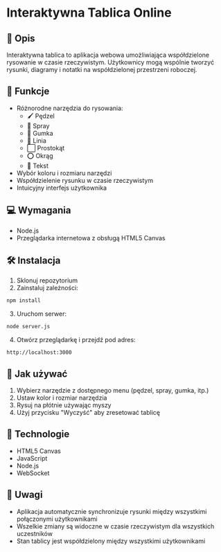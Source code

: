 # Interaktywna Tablica Online

## 📝 Opis
Interaktywna tablica to aplikacja webowa umożliwiająca współdzielone rysowanie w czasie rzeczywistym. Użytkownicy mogą wspólnie tworzyć rysunki, diagramy i notatki na współdzielonej przestrzeni roboczej.

## 🚀 Funkcje
- Różnorodne narzędzia do rysowania:
  - 🖌️ Pędzel
  - 💨 Spray
  - 🧹 Gumka
  - 📏 Linia
  - ⬜ Prostokąt
  - ⭕ Okrąg
  - 📝 Tekst
- Wybór koloru i rozmiaru narzędzi
- Współdzielenie rysunku w czasie rzeczywistym
- Intuicyjny interfejs użytkownika

## 💻 Wymagania
- Node.js
- Przeglądarka internetowa z obsługą HTML5 Canvas

## 🛠️ Instalacja
1. Sklonuj repozytorium
2. Zainstaluj zależności:
```bash
npm install
```
3. Uruchom serwer:
```bash
node server.js
```
4. Otwórz przeglądarkę i przejdź pod adres:
```
http://localhost:3000
```

## 🎨 Jak używać
1. Wybierz narzędzie z dostępnego menu (pędzel, spray, gumka, itp.)
2. Ustaw kolor i rozmiar narzędzia
3. Rysuj na płótnie używając myszy
4. Użyj przycisku "Wyczyść" aby zresetować tablicę

## 🔧 Technologie
- HTML5 Canvas
- JavaScript
- Node.js
- WebSocket

## 📌 Uwagi
- Aplikacja automatycznie synchronizuje rysunki między wszystkimi połączonymi użytkownikami
- Wszelkie zmiany są widoczne w czasie rzeczywistym dla wszystkich uczestników
- Stan tablicy jest współdzielony między wszystkimi użytkownikami
